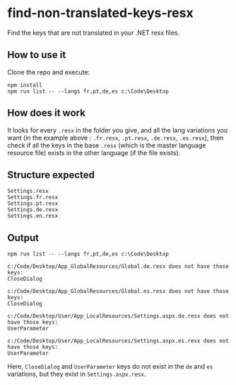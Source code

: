 # find-non-translated-keys-resx
Find the keys that are not translated in your .NET resx files.

## How to use it
Clone the repo and execute:

```
npm install
npm run list -- --langs fr,pt,de,es c:\Code\Desktop
```

## How does it work
It looks for every `.resx` in the folder you give, and all the lang variations
you want (in the example above : `.fr.resx`, `.pt.resx`, `.de.resx`, `.es.resx`),
then check if all the keys in the base `.resx` (which is the master language
resource file) exists in the other language (if the file exists).

## Structure expected
```
Settings.resx
Settings.fr.resx
Settings.pt.resx
Settings.de.resx
Settings.en.resx
```

## Output

```
npm run list -- --langs fr,pt,de,es c:\Code\Desktop

c:/Code/Desktop/App_GlobalResources/Global.de.resx does not have those keys:
CloseDialog

c:/Code/Desktop/App_GlobalResources/Global.es.resx does not have those keys:
CloseDialog

c:/Code/Desktop/User/App_LocalResources/Settings.aspx.de.resx does not have those keys:
UserParameter

c:/Code/Desktop/User/App_LocalResources/Settings.aspx.es.resx does not have those keys:
UserParameter
```

Here, `CloseDialog` and `UserParameter` keys do not exist in the `de` and `es`
variations, but they exist in `Settings.aspx.resx`.
